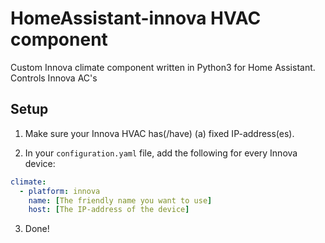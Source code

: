 # HomeAssistant-innova HVAC component
Custom Innova climate component written in Python3 for Home Assistant. Controls Innova AC's

## Setup

1. Make sure your Innova HVAC has(/have) (a) fixed IP-address(es).

2. In your `configuration.yaml` file, add the following for every Innova device:

```yaml
climate:
  - platform: innova
    name: [The friendly name you want to use]
    host: [The IP-address of the device]

```

3. Done!